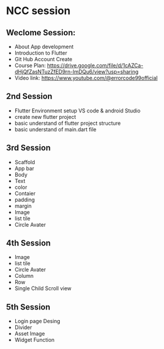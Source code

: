 # NCC session

## Weclome Session:
* About App development
* Introduction to Flutter
* Git Hub Account Create
* Course Plan: https://drive.google.com/file/d/1cAZCa-dHjQfZasNTuzZfED9rn-lmDQu6/view?usp=sharing
* Video link: https://www.youtube.com/@errorcode99official

## 2nd Session
* Flutter Environment setup VS code & android Studio
* create new flutter project
* basic understand of flutter project structure
* basic understand of main.dart file

## 3rd Session
* Scaffold
* App bar
* Body
* Text 
* color
* Contaier
* padding
* margin
* Image
* list tile
* Circle Avater

## 4th Session
* Image
* list tile
* Circle Avater
* Column 
* Row
* Single Child Scroll view

## 5th Session
* Login page Desing
* Divider
* Asset Image
* Widget Function 

